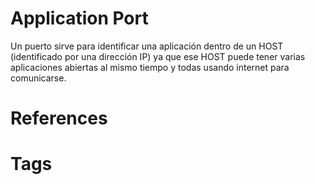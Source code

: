 # Application Port
Un puerto sirve para identificar una aplicación dentro de un HOST (identificado por una dirección IP) ya que ese HOST puede tener varias aplicaciones abiertas al mismo tiempo y todas usando internet para comunicarse.

# References



# Tags